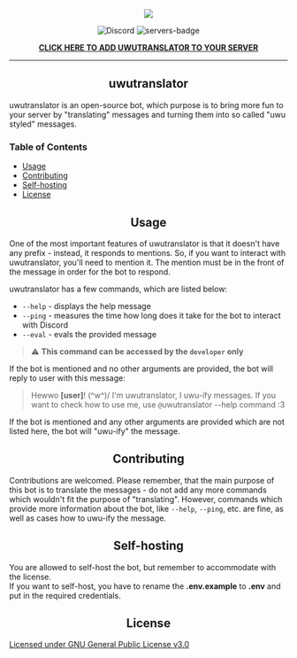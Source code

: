 <div align="center">
  <a href="https://uwutranslator.ghostwolf.me">
    <img src="https://media.discordapp.net/attachments/676016325969182740/677163027669450773/uwu_translator.png">
  </a>

![Discord](https://img.shields.io/discord/661993788616474628?label=Join%20us%20on%20Discord&logo=discord&logoColor=ffffff)
![servers-badge]

<strong><a href="https://discordapp.com/oauth2/authorize?client_id=635507578008240165&permissions=84992&scope=bot">CLICK HERE TO ADD UWUTRANSLATOR TO YOUR SERVER</a></strong>
</div>

---

<h2 align="center">uwutranslator</h2>

uwutranslator is an open-source bot, which purpose is to bring more fun to your server by "translating" messages and turning them into so called "uwu styled" messages.

<h3>Table of Contents</h3>

- [Usage](#usage)
- [Contributing](#contributing)
- [Self-hosting](#self-hosting)
- [License](#license)

<h2 align="center">Usage</h2>

One of the most important features of uwutranslator is that it doesn't have any prefix - instead, it responds to mentions. So, if you want to interact with uwutranslator, you'll need to mention it. The mention must be in the front of the message in order for the bot to respond.

uwutranslator has a few commands, which are listed below:
- `--help` - displays the help message
- `--ping` - measures the time how long does it take for the bot to interact with Discord
- `--eval` - evals the provided message
> ⚠ **This command can be accessed by the `developer` only**

If the bot is mentioned and no other arguments are provided, the bot will reply to user with this message:
> Hewwo **[user]**! (^w^)/
I'm uwutranslator, I uwu-ify messages. If you want to check how to use me, use `@`uwutranslator --help command :3

If the bot is mentioned and any other arguments are provided which are not listed here, the bot will "uwu-ify" the message.


<h2 align="center">Contributing</h2>

Contributions are welcomed. Please remember, that the main purpose of this bot is to translate the messages - do not add any more commands which wouldn't fit the purpose of "translating". However, commands which provide more information about the bot, like `--help`, `--ping`, etc. are fine, as well as cases how to uwu-ify the message.


<h2 align="center">Self-hosting</h2>

You are allowed to self-host the bot, but remember to accommodate with the license.  
If you want to self-host, you have to rename the **.env.example** to **.env** and put in the required credentials.

<h2 align="center">License</h2>

[Licensed under GNU General Public License v3.0](https://github.com/TheOnlyGhostwolf/uwutranslator/blob/master/LICENSE)

[servers-badge]: https://top.gg/api/widget/servers/635507578008240165.svg?noavatar=true&leftcolor=FFC2E8&lefttextcolor=ffffff&rightcolor=000000&righttextcolor=ffffff
